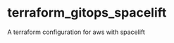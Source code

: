 # terraform_gitops_spacelift

<!--
#groups
Cloud

#languages
Terraform
Bash

#frames and libs

-->

A terraform configuration for aws with spacelift
